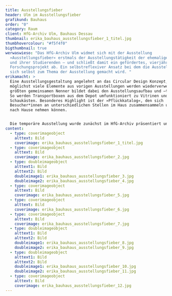 ```yaml
---
title: Ausstellungsfieber
header: Ulm im Ausstellungsfieber
grafikund: Bauhaus
order: "0"
category: Raum
client: HfG-Archiv Ulm, Bauhaus Dessau
thumbnail: erika_bauhaus_ausstellungsfieber_1_titel.jpg
thumbhovercolour: "#f5f4f0"
bigthumbnail: true
werwaswieso: "Das HfG-Archiv Ulm widmet sich mit der Ausstellung
  »Ausstellungsfieber« erstmals der Ausstellungstätigkeit der ehemaligen HfG-Ulm
  und ihrer Studierenden – und schließt damit ein gefördertes, vierjähriges
  Forschungsprojekt ab. Ein selbstreflexiver Ansatz bei dem die Ausstellung an
  sich selbst zum Thema der Ausstellung gemacht wird. "
erikamacht: >
  Eine Ausstellungsgestaltung angelehnt an das Circular Design Konzept, d. h.
  möglichst viele Elemente aus vorigen Ausstellungen werden wiederverwendet. Den
  größten gemeinsamen Nenner bildet dabei den Ausstellungsaufbau und –transport.
  So werden Transportboxen aus dem Depot umfunktioniert zu Vitrinen und
  Schaukästen. Besonderes Highlight ist der »Pflückkatalog«, den sich
  Besucher*innen an unterschiedlichen Stellen im Haus zusammensammeln und mit
  nach Hause nehmen können. 


  Die temporäre Ausstellung wurde zunächst im HfG-Archiv präsentiert und zog dann weiter in das historische Bauhausgebäude in Dessau (Unesco Welt-Kulturerbe). 
content:
  - type: coverimageobject
    alttext: Bild
    coverimage: erika_bauhaus_ausstellungsfieber_1_titel.jpg
  - type: coverimageobject
    alttext: Bild
    coverimage: erika_bauhaus_ausstellungsfieber_2.jpg
  - type: doubleimageobject
    alttext1: Bild
    alttext2: Bild
    doubleimage1: erika_bauhaus_ausstellungsfieber_3.jpg
    doubleimage2: erika_bauhaus_ausstellungsfieber_4.jpg
  - type: coverimageobject
    alttext: Bild
    coverimage: erika_bauhaus_ausstellungsfieber_5.jpg
  - type: coverimageobject
    alttext: Bild
    coverimage: erika_bauhaus_ausstellungsfieber_6.jpg
  - type: coverimageobject
    alttext: Bild
    coverimage: erika_bauhaus_ausstellungsfieber_7.jpg
  - type: doubleimageobject
    alttext1: Bild
    alttext2: Bild
    doubleimage1: erika_bauhaus_ausstellungsfieber_8.jpg
    doubleimage2: erika_bauhaus_ausstellungsfieber_9.jpg
  - type: doubleimageobject
    alttext1: Bild
    alttext2: Bild
    doubleimage1: erika_bauhaus_ausstellungsfieber_10.jpg
    doubleimage2: erika_bauhaus_ausstellungsfieber_11.jpg
  - type: coverimageobject
    alttext: Bild
    coverimage: erika_bauhaus_ausstellungsfieber_12.jpg
---
```

